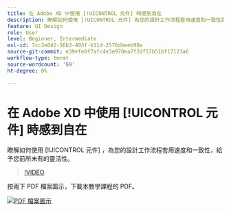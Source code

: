 ```yaml
---
title: 在 Adobe XD 中使用 [!UICONTROL 元件] 時感到自在
description: 瞭解如何使用 [!UICONTROL 元件] 為您的設計工作流程套用速度和一致性提供前所未有的靈活性
feature: UI Design
role: User
level: Beginner, Intermediate
exl-id: 7cc3e842-56b3-493f-b11d-2576dbeeb98a
source-git-commit: e39efe0f7afc4e3e970ea7f2df57b51bf17123a6
workflow-type: tm+mt
source-wordcount: '69'
ht-degree: 0%

---
```


# 在 Adobe XD 中使用 [!UICONTROL 元件] 時感到自在

瞭解如何使用 [!UICONTROL 元件] ，為您的設計工作流程套用速度和一致性，給予您前所未有的靈活性。

>[!VIDEO](https://video.tv.adobe.com/v/331003?hidetitle=true)

按兩下 PDF 檔案圖示，下載本教學課程的 PDF。

[![PDF 檔案圖示](../assets/acrobat_PDF_96.png)](../quick-reference/LetsXDSeeHowtoDesignPrototypeandHandofftoTeams.pdf)
